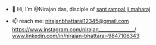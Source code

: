 - 👋 Hi, I’m @Nirajan das, disciple of <a href ="https://www.jagatgururampalji.org/en/life-history-sant-rampal-ji"> sant rampal ji maharaj</a>


- 📫 reach me: nirajanbhattarai12345@gmail.com
            https://www.instagram.com/nirajan_______________/
                www.linkedin.com/in/nirajan-bhattarai-9847106343
<!---
Nirajan1-droid/Nirajan1-droid is a ✨ special ✨ repository because its `README.md` (this file) appears on your GitHub profile.
You can click the Preview link to take a look at your changes.
--->
